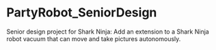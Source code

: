 # PartyRobot_SeniorDesign
Senior design project for Shark Ninja: Add an extension to a Shark Ninja robot vacuum that can move and take pictures autonomously. 

